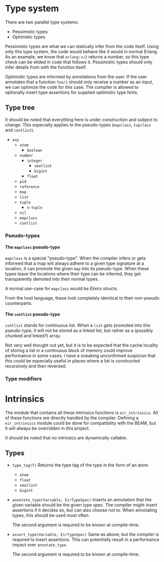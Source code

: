 # Type system

There are two parallel type systems:
 * Pessimistic types
 * Optimistic types

Pessimistic types are what we can statically infer from the code itself. Using only this type system, the code would behave like it would in normal Erlang. As an example, we know that `erlang:+/2` returns a number, so this type check can be elided in code that follows it. Pessimistic types should only infer details from with the function itself.

Optimistic types are informed by annotations from the user. If the user annotates that a function `foo/1` should only receive a number as an input, we can optimize the code for this case. The compiler is allowed to optionally insert type assertions for supplied optimistic type hints.

## Type tree

It should be noted that everything here is under construction and subject to change. This especially applies to the pseudo-types (`mapclass`, `tupclass` and `contlist`).

* `any`
  * `atom`
    * `boolean`
  * `number`
    * `integer`
      * `smallint`
      * `bigint`
    * `float`
  * `pid`
  * `reference`
  * `map`
  * `list`
  * `tuple`
    * `n-tuple`
  * `nil`
  * `mapclass`
  * `contlist`
  
### Pseudo-types
  
#### The `mapclass` pseudo-type
  
`mapclass` is a special "pseudo-type". When the compiler infers or gets informed that a map will always adhere to a given type signature at a location, it can promote the given `map` into its pseudo-type. When these types leave the locations where their type can be inferred, they get transparently demoted into their normal types.

A normal use-case for `mapclass` would be Elixirs structs.

From the host language, these look completely identical to their non-pseudo counterparts.

#### The `contlist` pseudo-type

`contlist` stands for continuous list. When a `list` gets promoted into this pseudo-type, it will not be stored as a linked list, but rather as a (possibly chunked and linked?) array.

Not very well thought out yet, but it is to be expected that the cache locality of storing a list in a continuous block of memory could improve performance in some cases. I have a sneaking unconfirmed suspicion that this could be especially useful in places where a list is constructed recursively and then reversed.

### Type modifiers



# Intrinsics
The module that contains all these intrinsics functions is `eir_intrinsics`. All of these functions are directly handled by the compiler. Defining a `eir_intrinsics` module could be done for compatibility with the BEAM, but it will always be overridden in this project.

It should be noted that no intrinsics are dynamically callable.

## Types

 * `type_tag(T)`
   Returns the type tag of the type in the form of an atom.
   * `atom`
   * `float`
   * `smallint`
   * `bigint`
   
 * `annotate_type(Variable, EirTypeSpec)`
   Inserts an annotation that the given variable should be the given type spec.
   The compiler might insert assertions if it decides so, but can also choose not to.
   When annotating types, this should be used most often.
   
   The second argument is required to be known at compile-time.

 * `assert_type(Variable, EirTypeSpec)`
   Same as above, but the compiler is required to insert assertions.
   This can potentially result in a performance impact over `annotate_type`.

   The second argument is required to be known at compile-time.
